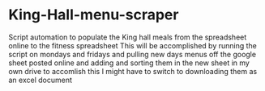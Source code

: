 # King-Hall-menu-scraper
Script automation to populate the King hall meals from the spreadsheet online to the fitness spreadsheet
This will be accomplished by running the script on mondays and fridays and pulling new days menus off the google sheet posted online and adding and sorting them in the new sheet in my own drive
    to accomlish this I might have to switch to downloading them as an excel document
